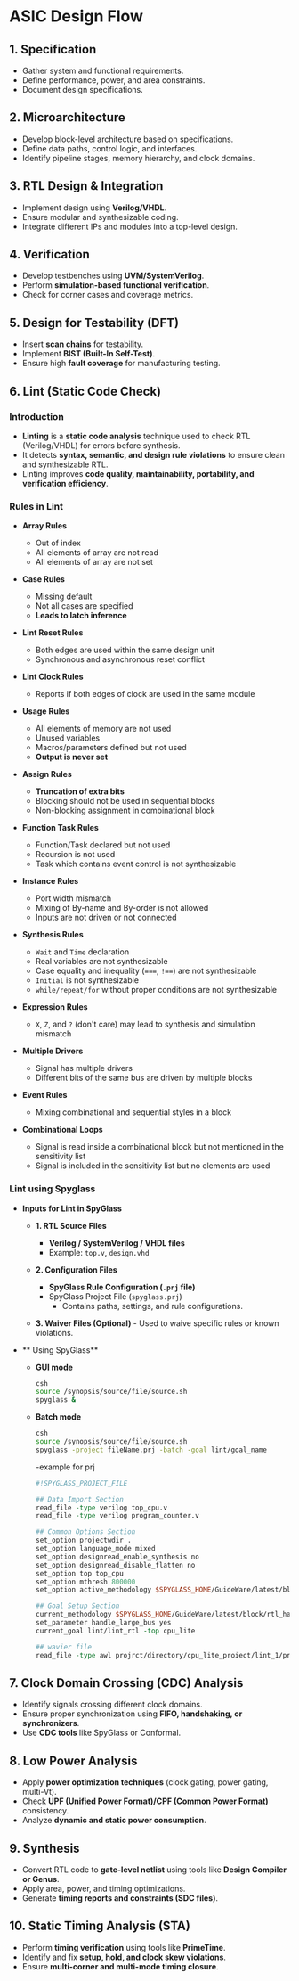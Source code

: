 # **ASIC Design Flow**

## **1. Specification**
- Gather system and functional requirements.
- Define performance, power, and area constraints.
- Document design specifications.

## **2. Microarchitecture**
- Develop block-level architecture based on specifications.
- Define data paths, control logic, and interfaces.
- Identify pipeline stages, memory hierarchy, and clock domains.

## **3. RTL Design & Integration**
- Implement design using **Verilog/VHDL**.
- Ensure modular and synthesizable coding.
- Integrate different IPs and modules into a top-level design.

## **4. Verification**
- Develop testbenches using **UVM/SystemVerilog**.
- Perform **simulation-based functional verification**.
- Check for corner cases and coverage metrics.

## **5. Design for Testability (DFT)**
- Insert **scan chains** for testability.
- Implement **BIST (Built-In Self-Test)**.
- Ensure high **fault coverage** for manufacturing testing.

## **6. Lint (Static Code Check)**

### **Introduction**
- **Linting** is a **static code analysis** technique used to check RTL (Verilog/VHDL) for errors before synthesis.
- It detects **syntax, semantic, and design rule violations** to ensure clean and synthesizable RTL.
- Linting improves **code quality, maintainability, portability, and verification efficiency**.

### **Rules in Lint**
- **Array Rules**
  - Out of index
  - All elements of array are not read
  - All elements of array are not set

- **Case Rules** 
  - Missing default 
  - Not all cases are specified
  - **Leads to latch inference**

- **Lint Reset Rules** 
  - Both edges are used within the same design unit
  - Synchronous and asynchronous reset conflict 

- **Lint Clock Rules** 
  - Reports if both edges of clock are used in the same module

- **Usage Rules**
  - All elements of memory are not used
  - Unused variables 
  - Macros/parameters defined but not used
  - **Output is never set**

- **Assign Rules** 
  - **Truncation of extra bits**
  - Blocking should not be used in sequential blocks
  - Non-blocking assignment in combinational block

- **Function Task Rules** 
  - Function/Task declared but not used
  - Recursion is not used 
  - Task which contains event control is not synthesizable

- **Instance Rules**
  - Port width mismatch
  - Mixing of By-name and By-order is not allowed 
  - Inputs are not driven or not connected

- **Synthesis Rules**
  - `Wait` and `Time` declaration
  - Real variables are not synthesizable
  - Case equality and inequality (`===`, `!==`) are not synthesizable
  - `Initial` is not synthesizable
  - `while/repeat/for` without proper conditions are not synthesizable

- **Expression Rules** 
  - `X`, `Z`, and `?` (don't care) may lead to synthesis and simulation mismatch

- **Multiple Drivers**
  - Signal has multiple drivers 
  - Different bits of the same bus are driven by multiple blocks

- **Event Rules**
  - Mixing combinational and sequential styles in a block

- **Combinational Loops** 
  - Signal is read inside a combinational block but not mentioned in the sensitivity list
  - Signal is included in the sensitivity list but no elements are used
  
### **Lint using Spyglass**
- **Inputs for Lint in SpyGlass**

	- **1. RTL Source Files**
		- **Verilog / SystemVerilog / VHDL files**  
		- Example: `top.v`, `design.vhd`

	- **2. Configuration Files**
		- **SpyGlass Rule Configuration (`.prj` file)**
		- SpyGlass Project File (`spyglass.prj`)
			- Contains paths, settings, and rule configurations.

	- **3. Waiver Files (Optional)**
			- Used to waive specific rules or known violations.
			
- ** Using SpyGlass**
	- **GUI mode**
		```bash
		csh
		source /synopsis/source/file/source.sh
		spyglass &
		```
	- **Batch mode**
		```bash
		csh
		source /synopsis/source/file/source.sh
		spyglass -project fileName.prj -batch -goal lint/goal_name 
		```
		-example for prj
		```tcl
		#!SPYGLASS_PROJECT_FILE

		## Data Import Section
		read_file -type verilog top_cpu.v
		read_file -type verilog program_counter.v

		## Common Options Section
		set_option projectwdir .
		set_option language_mode mixed
		set_option designread_enable_synthesis no
		set_option designread_disable_flatten no
		set_option top top_cpu
		set_option mthresh 800000
		set_option active_methodology $SPYGLASS_HOME/GuideWare/latest/block/rtl_handoff

		## Goal Setup Section
		current_methodology $SPYGLASS_HOME/GuideWare/latest/block/rtl_handoff
		set_parameter handle_large_bus yes
		current_goal lint/lint_rtl -top cpu_lite

		## wavier file
		read_file -type awl projrct/directory/cpu_lite_proiect/lint_1/program_memory_W123_read_not_set.awl
		```		

## **7. Clock Domain Crossing (CDC) Analysis**
- Identify signals crossing different clock domains.
- Ensure proper synchronization using **FIFO, handshaking, or synchronizers**.
- Use **CDC tools** like SpyGlass or Conformal.

## **8. Low Power Analysis**
- Apply **power optimization techniques** (clock gating, power gating, multi-Vt).
- Check **UPF (Unified Power Format)/CPF (Common Power Format)** consistency.
- Analyze **dynamic and static power consumption**.

## **9. Synthesis**
- Convert RTL code to **gate-level netlist** using tools like **Design Compiler or Genus**.
- Apply area, power, and timing optimizations.
- Generate **timing reports and constraints (SDC files)**.

## **10. Static Timing Analysis (STA)**
- Perform **timing verification** using tools like **PrimeTime**.
- Identify and fix **setup, hold, and clock skew violations**.
- Ensure **multi-corner and multi-mode timing closure**.
